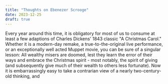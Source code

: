 ```yaml
---
title: "Thoughts on Ebenezer Scrooge"
date: 2023-12-25
draft: true
---
```

Every year around this time, it is obligatory for most of us to consume at least a few adaptions of Charles Dickens' 1843 classic "A Christmas Carol." Whether it is a modern-day remake, a true-to-the-original live performance, or an exceptionally well acted Muppet movie, you can be sure of a singular lesson: All wealthy misers are doomed, lest they learn the error of their ways and embrace the Christmas spirit - most notably, the spirit of giving (and subsequently give much of their wealth to others less fortunate). 
Now it is embarrassingly easy to take a contrarian view of a nearly two-century-old thinking, and 
<!--stackedit_data:
eyJoaXN0b3J5IjpbLTk0ODU4Mzc0Nl19
-->
